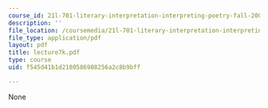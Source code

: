 ```yaml
---
course_id: 21l-701-literary-interpretation-interpreting-poetry-fall-2003
description: ''
file_location: /coursemedia/21l-701-literary-interpretation-interpreting-poetry-fall-2003/f545d41b1d2180586908256a2c8b9bff_lecture7k.pdf
file_type: application/pdf
layout: pdf
title: lecture7k.pdf
type: course
uid: f545d41b1d2180586908256a2c8b9bff

---
```

None